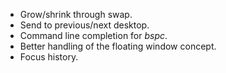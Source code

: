 - Grow/shrink through swap.
- Send to previous/next desktop.
- Command line completion for *bspc*.
- Better handling of the floating window concept.
- Focus history.
